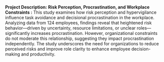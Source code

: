 **Project Description:**
**Risk Perception, Procrastination, and Workplace Constraints :** 
This study examines how risk perception and hypervigilance influence task avoidance and decisional procrastination in the workplace. Analyzing data from 124 employees, findings reveal that heightened risk behavior—driven by uncertainty, resource limitations, or unclear roles—significantly increases procrastination. However, organizational constraints do not moderate this relationship, suggesting they impact procrastination independently. The study underscores the need for organizations to reduce perceived risks and improve role clarity to enhance employee decision-making and productivity.
